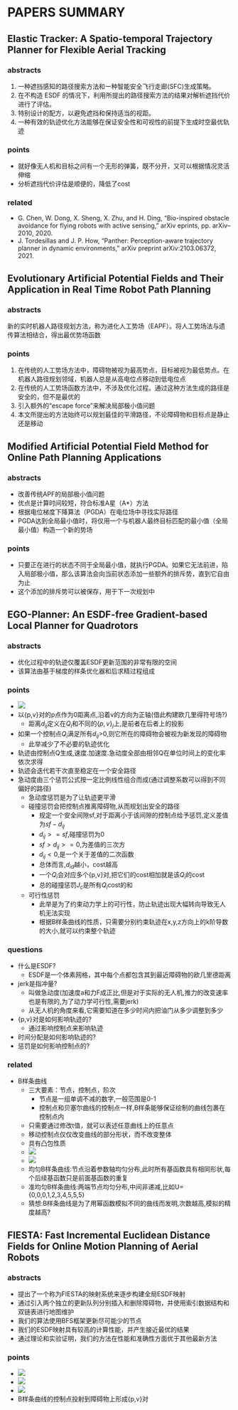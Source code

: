 # PAPERS SUMMARY

## Elastic Tracker: A Spatio-temporal Trajectory Planner for Flexible Aerial Tracking

### abstracts

1. 一种遮挡感知的路径搜索方法和一种智能安全飞行走廊(SFC)生成策略。
2. 在不构造 ESDF 的情况下，利用所提出的路径搜索方法的结果对解析遮挡代价进行了评估。
3. 特别设计的配方，以避免遮挡和保持适当的视距。
4. 一种有效的轨迹优化方法能够在保证安全性和可视性的前提下生成时空最优轨迹

### points

- 就好像无人机和目标之间有一个无形的弹簧，既不分开，又可以根据情况灵活伸缩
- 分析遮挡代价评估是顺便的，降低了cost

### related

- G. Chen, W. Dong, X. Sheng, X. Zhu, and H. Ding, “Bio-inspired obstacle avoidance for flying robots with active sensing,” arXiv eprints, pp. arXiv–2010, 2020.
- J. Tordesillas and J. P. How, “Panther: Perception-aware trajectory planner in dynamic environments,” arXiv preprint arXiv:2103.06372, 2021.

## Evolutionary Artificial Potential Fields and Their Application in Real Time Robot Path Planning

### abstracts

新的实时机器人路径规划方法，称为进化人工势场（EAPF）。将人工势场法与遗传算法相结合，得出最优势场函数

### points

1. 在传统的人工势场方法中，障碍物被视为最高势点，目标被视为最低势点。在机器人路径规划领域，机器人总是从高电位点移动到低电位点
2. 在传统的人工势场函数方法中，不涉及优化过程。通过这种方法生成的路径是安全的，但不是最优的
3. 引入额外的“escape force”来解决局部极小值问题
4. 本文所提出的方法始终可以规划最佳的平滑路径，不论障碍物和目标点是静止还是移动

## Modified Artificial Potential Field Method for Online Path Planning Applications

### abstracts

- 改善传统APF的局部极小值问题
- 优点是计算时间较短，符合标准A星（A*）方法
- 根据电位梯度下降算法（PGDA）在电位场中寻找实际路径
- PGDA达到全局最小值时，将仅用一个与机器人最终目标匹配的最小值（全局最小值）构造一个新的势场

### points

- 只要正在进行的状态不同于全局最小值，就执行PGDA。如果它无法前进，陷入局部极小值，那么该算法会向当前状态添加一些额外的排斥势，直到它自由为止
- 这个添加的排斥势可以被保存，用于下一次规划中

## EGO-Planner: An ESDF-free Gradient-based Local Planner for Quadrotors

### abstracts

- 优化过程中的轨迹仅覆盖ESDF更新范围的非常有限的空间
- 该算法由基于梯度的样条优化器和后求精过程组成

### points

- ![](images/ego-planner_1.png)
- 以{p,v}对的p点作为0距离点,沿着v的方向为正轴(借此构建欧几里得符号场?)
  - 距离$d_{ij}$定义在$Q_i$和不同的$\{p,v\}_j$上,是前者在后者上的投影
- 如果一个控制点$Q_i$满足所有$d_{ij}$>0,则它所在的障碍物会被视为新发现的障碍物
  - 此举减少了不必要的轨迹优化
- 轨迹由控制点Q生成,速度.加速度.急动度全部由相邻Q在单位时间上的变化率依次求得
- 轨迹会迭代若干次直至稳定在一个安全路径
- 急动度由三个惩罚公式按一定比例线性组合而成(通过调整系数可以得到不同偏好的路径)
  - 急动度惩罚是为了让轨迹更平滑
  - 碰撞惩罚会把控制点推离障碍物,从而规划出安全的路径
    - 规定一个安全间隙sf,对于距离小于该间隙的控制点给予惩罚,定义差值为$sf-d_{ij}$
    - $d_{ij}>=sf$,碰撞惩罚为0
    - $sf>d_{ij}>=0$,为差值的三次方
    - $d_{ij}<0$,是一个关于差值的二次函数
    - 总体而言,$d_{id}$越小，cost越高
    - 一个$Q_i$会对应多个{p,v}对,把它们的cost相加就是该$Q_i$的cost
    - 总的碰撞惩罚$J_c$是所有$Q_i$cost的和
  - 可行性惩罚
    - 此举是为了约束动力学上的可行性，防止轨迹出现大幅转向导致无人机无法实现
    - 根据B样条曲线的性质，只需要分别约束轨迹在x,y,z方向上的k阶导数的大小,就可以约束整个轨迹

### questions

- 什么是ESDF?
  - ESDF是一个体素网格，其中每个点都包含其到最近障碍物的欧几里德距离
- jerk是指冲量?
  - 叫做急动度(加速度a和力F成正比,但是对于实际的无人机,推力的改变速率也是有限的,为了动力学可行性,需要jerk)
  - 从无人机的角度来看,它需要知道在多少时间内把油门从多少调整到多少
- {p,v}对是如何影响轨迹的?
  - 通过影响控制点来影响轨迹
- 时间分配是如何影响轨迹的?
- 惩罚是如何影响控制点的?

### related

- B样条曲线
  - 三大要素：节点，控制点，阶次
    - 节点是一组单调不减的数字,一般范围是0-1
    - 控制点和贝塞尔曲线的控制点一样,B样条能够保证绘制的曲线包裹在控制点内
  - 只需要通过修改t值，就可以表述任意曲线上的任意点
  - 移动控制点仅仅改变曲线的部分形状，而不改变整体
  - 具有凸包性质
  - ![](images/b-spline_1.jpg)
  - ![](images/b-spline_2.png)
  - 均匀B样条曲线:节点沿着参数轴均匀分布,此时所有基函数具有相同形状,每个后续基函数只是前面基函数的重复
  - 准均匀B样条曲线:两端节点均匀分布,中间非递减,比如U={0,0,0,1,2,3,4,5,5,5}
  - 猜想:B样条曲线是为了用幂函数模拟不同的曲线而发明,次数越高,模拟的精度越高?

## FIESTA: Fast Incremental Euclidean Distance Fields for Online Motion Planning of Aerial Robots

### abstracts

- 提出了一个称为FIESTA的映射系统来逐步构建全局ESDF映射
- 通过引入两个独立的更新队列分别插入和删除障碍物，并使用索引数据结构和双链表进行地图维护
- 我们的算法使用BFS框架更新尽可能少的节点
- 我们的ESDF映射具有较高的计算性能，并产生接近最优的结果
- 通过理论和实验证明，我们的方法在性能和准确性方面优于其他最新方法

### points

- ![](images/fiesta_1.png)
- ![](images/fiesta_2.jpg)
- ![](images/fiesta_3.png)
- B样条曲线的控制点投射到障碍物上形成{p,v}对